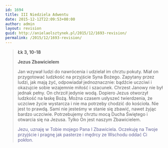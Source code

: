 ```yaml
---
id: 1694
title: III Niedziela Adwentu
date: 2015-12-12T22:09:53+00:00
author: admin
layout: revision
guid: http://anielaolsztynek.pl/2015/12/1693-revision/
permalink: /2015/12/1693-revision/
---
```

> **Łk 3, 10-18**
> 
> **Jezus Zbawicielem**
> 
> Jan wzywał ludzi do nawrócenia i udzielał im chrztu pokuty. Miał on przygotować ludzkość na przyjście Syna Bożego. Zapytany przez ludzi, jak mają żyć, odpowiadał jednoznacznie: bądźcie uczciwi i okazujcie sobie wzajemnie miłość i szacunek. Chrzest Janowy nie był jednak pełny. On chrzcił jedynie wodą. Dopiero Jezus otworzył ludzkość na łaskę Bożą. Można czasem usłyszeć twierdzenia, że uczciwe życie wystarcza i nie ma potrzeby chodzić do kościoła. Nie jest to prawdą. Sami nie jesteśmy w stanie się zbawić, nawet żyjąc bardzo uczciwie. Potrzebujemy chrztu mocą Ducha Świętego i otwarcia się na Jezusa. Tylko On jest naszym Zbawicielem.
> 
> <span style="color: #666699;">Jezu, uznaję w Tobie mojego Pana I Zbawiciela. Oczekuję na Twoje przyjście i pragnę jak pasterze i mędrcy ze Wschodu oddać Ci pokłon.</span>